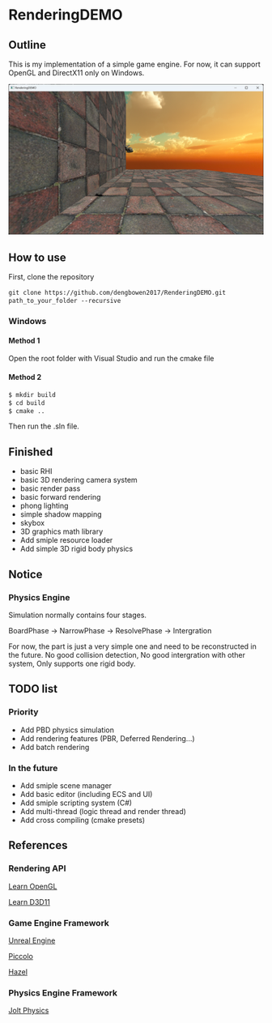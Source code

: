 # RenderingDEMO

## Outline
This is my implementation of a simple game engine. For now, it can support OpenGL and DirectX11 only on Windows.

![preview](doc/preview.png)

## How to use
First, clone the repository
```
git clone https://github.com/dengbowen2017/RenderingDEMO.git path_to_your_folder --recursive
```
### Windows
#### Method 1
Open the root folder with Visual Studio and run the cmake file 
#### Method 2
```
$ mkdir build
$ cd build
$ cmake ..
```
Then run the .sln file.

## Finished 
- basic RHI 
- basic 3D rendering camera system
- basic render pass
- basic forward rendering
- phong lighting
- simple shadow mapping
- skybox
- 3D graphics math library
- Add smiple resource loader
- Add simple 3D rigid body physics

## Notice
### Physics Engine

Simulation normally contains four stages.

BoardPhase -> NarrowPhase -> ResolvePhase -> Intergration

For now, the part is just a very simple one and need to be reconstructed in the future. No good collision detection, No good intergration with other system, Only supports one rigid body.

## TODO list
### Priority
- Add PBD physics simulation
- Add rendering features (PBR, Deferred Rendering...)
- Add batch rendering

### In the future
- Add smiple scene manager
- Add basic editor (including ECS and UI)
- Add smiple scripting system (C#)
- Add multi-thread (logic thread and render thread)
- Add cross compiling (cmake presets)

## References
### Rendering API
[Learn OpenGL](https://learnopengl.com/Getting-started/OpenGL)

[Learn D3D11](https://graphicsprogramming.github.io/learnd3d11/1-introduction/1-1-getting-started/1-1-0-overview/)
### Game Engine Framework
[Unreal Engine](https://github.com/folgerwang/UnrealEngine)

[Piccolo](https://github.com/BoomingTech/Piccolo)

[Hazel](https://github.com/TheCherno/Hazel)
### Physics Engine Framework
[Jolt Physics](https://github.com/jrouwe/JoltPhysics)